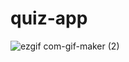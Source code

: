 # quiz-app

![ezgif com-gif-maker (2)](https://user-images.githubusercontent.com/107673658/215316079-9540bcf0-e9ad-418f-9df2-e48ce4c0f25d.gif)
